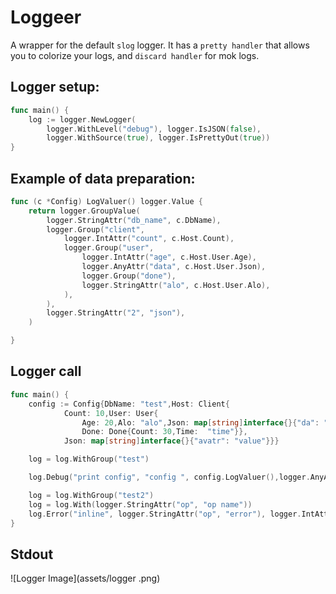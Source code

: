 # Loggeer
A wrapper for the default `slog` logger.
It has a `pretty handler` that allows you to colorize your logs, and `discard handler` for mok logs.

## Logger setup:
```go 
func main() {
	log := logger.NewLogger(
		logger.WithLevel("debug"), logger.IsJSON(false),
		logger.WithSource(true), logger.IsPrettyOut(true))
}
```

## Example of data preparation:
```go
func (c *Config) LogValuer() logger.Value {
	return logger.GroupValue(
		logger.StringAttr("db_name", c.DbName),
		logger.Group("client",
			logger.IntAttr("count", c.Host.Count),
			logger.Group("user",
				logger.IntAttr("age", c.Host.User.Age),
				logger.AnyAttr("data", c.Host.User.Json),
				logger.Group("done"),
				logger.StringAttr("alo", c.Host.User.Alo),
			),
		),
		logger.StringAttr("2", "json"),
	)

}
```
## Logger call
```go
func main() {
	config := Config{DbName: "test",Host: Client{
			Count: 10,User: User{
				Age: 20,Alo: "alo",Json: map[string]interface{}{"da": "value"},
				Done: Done{Count: 30,Time:  "time"}},
			Json: map[string]interface{}{"avatr": "value"}}}

	log = log.WithGroup("test")

	log.Debug("print config", "config ", config.LogValuer(),logger.AnyAttr("testing",Done{Count:10, Time: "time"}))

	log = log.WithGroup("test2")
	log = log.With(logger.StringAttr("op", "op name"))
	log.Error("inline", logger.StringAttr("op", "error"), logger.IntAttr("count", 10))
}

```
## Stdout 
![Logger Image](assets/logger .png)

